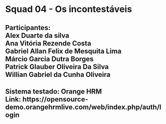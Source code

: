 <h1>Squad 04 - Os incontestáveis</h1>

<h2>Participantes:  <br>
Alex Duarte da silva <br>
Ana Vitória Rezende Costa  <br>
Gabriel Allan Felix de Mesquita Lima  <br>
Márcio Garcia Dutra Borges  <br>
Patrick Glauber Oliveira Da Silva  <br>
Willian Gabriel da Cunha Oliveira  <br>
</h2>

<h2>Sistema testado: Orange HRM  <br>
Link: https://opensource-demo.orangehrmlive.com/web/index.php/auth/login</h2>
